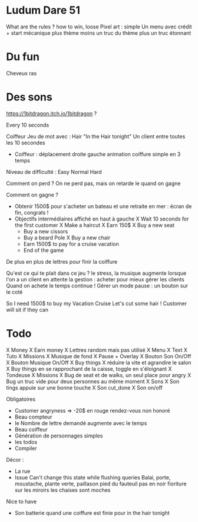 Ludum Dare 51
=============

What are the rules ? how to win, loose
Pixel art : simple
Un menu avec crédit + start
mécanique plus thème moins un truc du thème plus un truc étonnant

# Du fun
Cheveux ras

# Des sons
https://1bitdragon.itch.io/1bitdragon ?



Every 10 seconds

Coiffeur
Jeu de mot avec : Hair "In the Hair tonight"
Un client entre toutes les 10 secondes

- Coiffeur : déplacement droite gauche animation coiffure simple en 3 temps

Niveau de difficulté : Easy Normal Hard

Comment on perd ? On ne perd pas, mais on retarde le quand on gagne

Comment on gagne ?
  - Obtenir 1500$ pour s'acheter un bateau et une retraite en mer : écran de fin, congrats !
  - Objectifs intermédiaires affiché en haut à gauche
    X Wait 10 seconds for the first customer
    X Make a haircut
    X Earn 150$
    X Buy a new seat
    - Buy a new cissors
    - Buy a beard Pole
    X Buy a new chair
    - Earn 1500$ to pay for a cruise vacation
    - End of the game


De plus en plus de lettres pour finir la coiffure

Qu'est ce qui te plait dans ce jeu ?
le stress, la musique augmente lorsque l'on a un client en attente
la gestion : acheter pour mieux gérer les clients
Quand on achete le temps continue !
Gérer un mode pause : un bouton sur le coté

So I need 1500$ to buy my Vacation Cruise
Let's cut some hair !
Customer will sit if they can


# Todo
X Money
X Earn money
X Lettres random mais pas utilisé
X Menu
X Text
X Tuto
X Missions
X Musique de fond
X Pause + Overlay
X Bouton Son On/Off
X Bouton Musique On/Off
X Buy things
X réduire la vite et agrandire le salon
X Buy things en se rapprochant de la caisse, toggle en s'éloignant
X Tondeuse
X Missions
X Bug de seat et de walks, un seul place pour angry
X Bug un truc vide pour deux personnes au même moment
X Sons
X Son tings appuie sur une bonne touche
X Son cut_done
X Son on/off
  
Obligatoires
- Customer angryness => -20$ en rouge rendez-vous non honoré
- Beau compteur
- le Nombre de lettre demandé augmente avec le temps
- Beau coiffeur
- Génération de personnages simples
- les todos
- Compiler


Décor :

- La rue
- Issue Can't change this state while flushing queries
Balai, porte, moustache, plante verte, paillason
pied du fauteuil pas en noir
fioriture sur les miroirs
les chaises sont moches

Nice to have
- Son batterie quand une coiffure est finie pour in the hair tonight